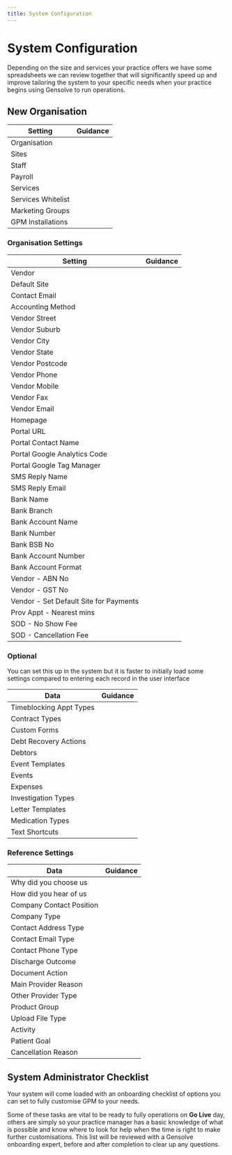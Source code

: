 ```yaml
---
title: System Configuration
---
```


# System Configuration

Depending on the size and services your practice offers we have some spreadsheets we can review together that will significantly speed up and improve tailoring the system to your specific needs when your practice begins using Gensolve to run operations.

## New Organisation

| Setting            | Guidance |
| ------------------ | -------- |
| Organisation       |          |
| Sites              |          |
| Staff              |          |
| Payroll            |          |
| Services           |          |
| Services Whitelist |          |
| Marketing Groups   |          |
| GPM Installations  |          |

### Organisation Settings

| Setting                                | Guidance |
| -------------------------------------- | -------- |
| Vendor                                 |          |
| Default Site                           |          |
| Contact Email                          |          |
| Accounting Method                      |          |
| Vendor Street                          |          |
| Vendor Suburb                          |          |
| Vendor City                            |          |
| Vendor State                           |          |
| Vendor Postcode                        |          |
| Vendor Phone                           |          |
| Vendor Mobile                          |          |
| Vendor Fax                             |          |
| Vendor Email                           |          |
| Homepage                               |          |
| Portal URL                             |          |
| Portal Contact Name                    |          |
| Portal Google Analytics Code           |          |
| Portal Google Tag Manager              |          |
| SMS Reply Name                         |          |
| SMS Reply Email                        |          |
| Bank Name                              |          |
| Bank Branch                            |          |
| Bank Account Name                      |          |
| Bank Number                            |          |
| Bank BSB No                            |          |
| Bank Account Number                    |          |
| Bank Account Format                    |          |
| Vendor - ABN No                        |          |
| Vendor - GST No                        |          |
| Vendor - Set Default Site for Payments |          |
| Prov Appt - Nearest mins               |          |
| SOD - No Show Fee                      |          |
| SOD - Cancellation Fee                 |          |

### Optional

You can set this up in the system but it is faster to initially load some settings compared to entering each record in the user interface

| Data                    | Guidance |
| ----------------------- | -------- |
| Timeblocking Appt Types |          |
| Contract Types          |          |
| Custom Forms            |          |
| Debt Recovery Actions   |          |
| Debtors                 |          |
| Event Templates         |          |
| Events                  |          |
| Expenses                |          |
| Investigation Types     |          |
| Letter Templates        |          |
| Medication Types        |          |
| Text Shortcuts          |          |

### Reference Settings

| Data                     | Guidance |
| ------------------------ | -------- |
| Why did you choose us    |          |
| How did you hear of us   |          |
| Company Contact Position |          |
| Company Type             |          |
| Contact Address Type     |          |
| Contact Email Type       |          |
| Contact Phone Type       |          |
| Discharge Outcome        |          |
| Document Action          |          |
| Main Provider Reason     |          |
| Other Provider Type      |          |
| Product Group            |          |
| Upload File Type         |          |
| Activity                 |          |
| Patient Goal             |          |
| Cancellation Reason      |          |

## System Administrator Checklist

Your system will come loaded with an onboarding checklist of options you can set to fully customise GPM to your needs.

Some of these tasks are vital to be ready to fully operations on **Go Live** day, others are simply so your practice manager has a basic knowledge of what is possible and know where to look for help when the time is right to make further customisations. This list will be reviewed with a Gensolve onboarding expert, before and after completion to clear up any questions.
